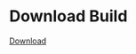 # Download Build
[Download](https://github.com/Carmelosmexy1/Zoid-Updated/releases/tag/Download)
          

































































